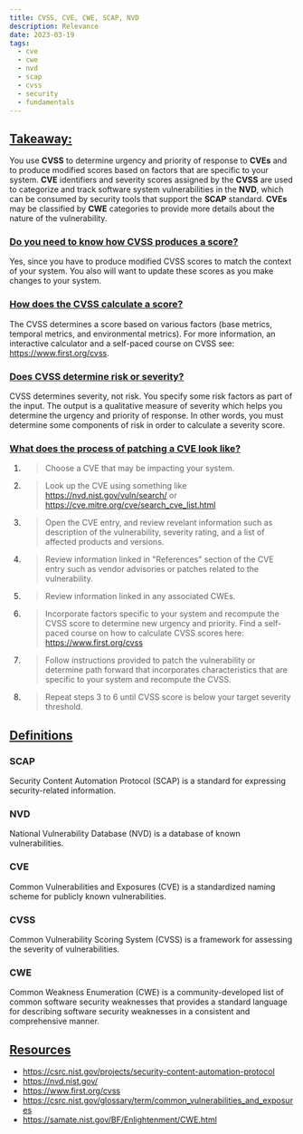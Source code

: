 ```yaml
---
title: CVSS, CVE, CWE, SCAP, NVD
description: Relevance 
date: 2023-03-19
tags:
  - cve
  - cwe
  - nvd
  - scap
  - cvss
  - security
  - fundamentals
---
```


## <u>Takeaway:</u>
You use **CVSS** to determine urgency and priority of response to **CVEs** and to produce modified scores based on factors that are specific to your system. **CVE** identifiers and severity scores assigned by the **CVSS** are used to categorize and track software system vulnerabilities in the **NVD**, which can be consumed by security tools that support the **SCAP** standard. **CVEs** may be classified by **CWE** categories to provide more details about the nature of the vulnerability.

### <u>Do you need to know how CVSS produces a score?</u>
Yes, since you have to produce modified CVSS scores to match the context of your system. You also will want to update these scores as you make changes to your system.

### <u>How does the CVSS calculate a score?</u>
The CVSS determines a score based on various factors (base metrics, temporal metrics, and environmental metrics).
For more information, an interactive calculator and a self-paced course on CVSS see: <a target="_blank" rel="noopener noreferrer" href="https://www.first.org/cvss">https://www.first.org/cvss</a>.


### <u>Does CVSS determine risk or severity?</u>
CVSS determines severity, not risk. You specify some risk factors as part of the input. The output is a qualitative measure of severity which helps you determine the urgency and priority of response. In other words, you must determine some components of risk in order to calculate a severity score.

### <u>What does the process of patching a CVE look like?</u>

  1. > Choose a CVE that may be impacting your system.

  2. > Look up the CVE using something like <a target="_blank" rel="noopener noreferrer" href="https://nvd.nist.gov/vuln/search/">https://nvd.nist.gov/vuln/search/</a> or <a target="_blank" rel="noopener noreferrer" href="https://cve.mitre.org/cve/search_cve_list.html">https://cve.mitre.org/cve/search_cve_list.html</a>

  3. > Open the CVE entry, and review revelant information such as description of the vulnerability, severity rating, and a list of affected products and versions.

  4. > Review information linked in "References" section of the CVE entry such as vendor advisories or patches related to the vulnerability.

  5. > Review information linked in any associated CWEs.

  6. > Incorporate factors specific to your system and recompute the CVSS score to determine new urgency and priority. Find a self-paced course on how to calculate CVSS scores here: <a target="_blank" rel="noopener noreferrer" href="https://www.first.org/cvss">https://www.first.org/cvss</a>
   
  7. > Follow instructions provided to patch the vulnerability or determine path forward that incorporates characteristics that are specific to your system and recompute the CVSS.

  8. > Repeat steps 3 to 6 until CVSS score is below your target severity threshold.

## <u>Definitions</u>

### SCAP
Security Content Automation Protocol (SCAP) is a standard for expressing security-related information.

### NVD
National Vulnerability Database (NVD) is a database of known vulnerabilities.

### CVE
Common Vulnerabilities and Exposures (CVE) is a standardized naming scheme for publicly known vulnerabilities.

### CVSS
Common Vulnerability Scoring System (CVSS) is a framework for assessing the severity of vulnerabilities. 

### CWE
Common Weakness Enumeration (CWE) is a community-developed list of common software security weaknesses that provides a standard language for describing software security weaknesses in a consistent and comprehensive manner.

## <u>Resources</u>
- <a target="_blank" ref="noopener noreferrer" href="https://csrc.nist.gov/projects/security-content-automation-protocol">https://csrc.nist.gov/projects/security-content-automation-protocol</a>
- <a target="_blank" rel="noopener noreferrer" href="https://nvd.nist.gov/">https://nvd.nist.gov/</a>
- <a target="_blank" rel="noopener noreferrer" href="https://www.first.org/cvss">https://www.first.org/cvss</a>
- <a target="_blank" ref="noopener noreferrer" href="https://csrc.nist.gov/glossary/term/common_vulnerabilities_and_exposures">https://csrc.nist.gov/glossary/term/common_vulnerabilities_and_exposures</a>
- <a target="_blank" ref="noopener noreferrer" href="https://samate.nist.gov/BF/Enlightenment/CWE.html">https://samate.nist.gov/BF/Enlightenment/CWE.html</a>
